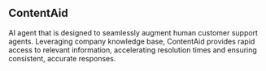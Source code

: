 ## ContentAid

AI agent that is designed to seamlessly augment human customer support agents. 
Leveraging company knowledge base, ContentAid provides rapid access to relevant information, accelerating resolution times and ensuring consistent, accurate responses.
